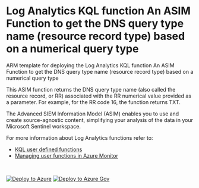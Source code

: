 # Log Analytics KQL function An ASIM Function to get the DNS query type name (resource record type) based on a numerical query type

ARM template for deploying the Log Analytics KQL function An ASIM Function to get the DNS query type name (resource record type) based on a numerical query type

This ASIM function returns the DNS query type name (also called the resource record, or RR) associated with the RR numerical value provided as a parameter. For example, for the RR code 16, the function returns TXT.  


The Advanced SIEM Information Model (ASIM) enables you to use and create source-agnostic content, simplifying your analysis of the data in your Microsoft Sentinel workspace.

For more information about Log Analytics functions refer to:

- [KQL user defined functions](https://docs.microsoft.com/azure/data-explorer/kusto/query/functions/user-defined-functions)
- [Managing user functions in Azure Monitor](https://docs.microsoft.com/azure/azure-monitor/logs/functions)

<br/>

[![Deploy to Azure](https://aka.ms/deploytoazurebutton)](https://portal.azure.com/#create/Microsoft.Template/https%3A%2F%2Fgithub.com%2FAzure%2FAzure-Sentinel%2Fblob%2Fmaster%2FASIM%2FLibrary%2FARM%2FASIM_LookupDnsQueryType%2FASIM_LookupDnsQueryType.json) [![Deploy to Azure Gov](https://aka.ms/deploytoazuregovbutton)](https://portal.azure.us/#create/Microsoft.Template/uri/https%3A%2F%2Fgithub.com%2FAzure%2FAzure-Sentinel%2Fblob%2Fmaster%2FASIM%2FLibrary%2FARM%2FASIM_LookupDnsQueryType%2FASIM_LookupDnsQueryType.json)
